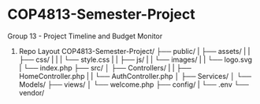 # COP4813-Semester-Project
Group 13 - Project Timeline and Budget Monitor

1. Repo Layout
COP4813-Semester-Project/
├── public/
|   ├── assets/
|   |   ├── css/
|   |   |   └── style.css
|   |   ├── js/
|   |   └── images/
|   |       └── logo.svg
|   └── index.php
├── src/
│   ├── Controllers/
|   |   ├── HomeController.php
|   |   └── AuthController.php
│   ├── Services/
│   └── Models/
├── views/
│   └── welcome.php 
├── config/
|   └── .env
└── vendor/

